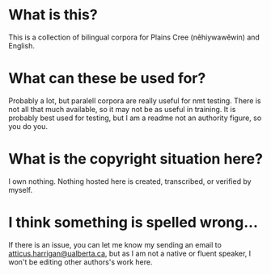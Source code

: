 # What is this?

This is a collection of bilingual corpora for Plains Cree (nêhiywawêwin) and English.


# What can these be used for?

Probably a lot, but paralell corpora are really useful for nmt testing. There is not all that much available, so it may not be as useful in training. It is probably best used for testing, but I am a readme not an authority figure, so you do you.


# What is the copyright situation here?

I own nothing. Nothing hosted here is created, transcribed, or verified by myself. 


# I think something is spelled wrong...

If there is an issue, you can let me know my sending an email to atticus.harrigan@ualberta.ca, but as I am not a native or fluent speaker, I won't be editing other authors's work here. 
